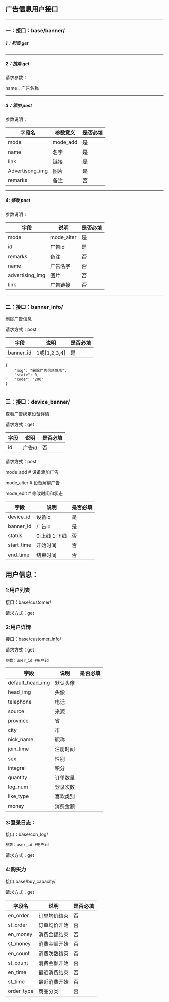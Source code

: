 ## 广告信息用户接口

------

### 一：接口：base/banner/

##### 1：列表 get

------

##### 2：搜素 get

请求参数：

name：广告名称

------

##### 3：添加 post

参数说明：

| 字段名          | 参数意义 | 是否必填 |
| --------------- | -------- | -------- |
| mode            | mode_add | 是       |
| name            | 名字     | 是       |
| link            | 链接     | 是       |
| Advertisong_img | 图片     | 是       |
| remarks         | 备注     | 否       |

------

##### 4: 修改 post

参数说明：

| 字段            | 说明       | 是否必填 |
| --------------- | ---------- | -------- |
| mode            | mode_alter | 是       |
| id              | 广告id     | 是       |
| remarks         | 备注       | 否       |
| name            | 广告名字   | 否       |
| advertising_img | 图片       | 否       |
| link            | 广告链接   | 否       |



------

### 二：接口：banner_info/

删除广告信息

请求方式：post

| 字段      | 说明         | 是否必填 |
| --------- | ------------ | -------- |
| banner_id | 1或[1,2,3,4] | 是       |

```
{
    "msg": "删除广告信息成功",
    "state": 0,
    "code": "200"
}


```

### 三：接口：device_banner/

查看广告绑定设备详情

请求方式：get



| 字段 | 说明   | 是否必填 |
| ---- | ------ | -------- |
| id   | 广告id | 否       |



请求方式：post



mode_add    # 设备添加广告

mode_alter  # 设备解绑广告

mode_edit  # 修改时间和状态  



| 字段       | 说明               | 是否必填 |
| ---------- | ------------------ | -------- |
| device_id  | 设备id             | 是       |
| banner_id  | 广告id             | 是       |
| status     | 0:上线      1:下线 | 否       |
| start_time | 开始时间           | 否       |
| end_time   | 结束时间           | 否       |



## 用户信息：

### 1:用户列表

接口：base/customer/

请求方式：get



### 2:用户详情

接口：base/customer_info/

请求方式：get

```
参数：user_id #用户id
```

| 字段             | 说明     | 是否必填 |
| ---------------- | -------- | -------- |
| default_head_img | 默认头像 |          |
| head_img         | 头像     |          |
| telephone        | 电话     |          |
| source           | 来源     |          |
| province         | 省       |          |
| city             | 市       |          |
| nick_name        | 昵称     |          |
| join_time        | 注册时间 |          |
| sex              | 性别     |          |
| integral         | 积分     |          |
| quantity         | 订单数量 |          |
| log_num          | 登录次数 |          |
| like_type        | 喜欢类别 |          |
| money            | 消费金额 |          |



### 3:登录日志：

接口：base/con_log/

```
参数：user_id #用户id
```

请求方式：get

### 4:购买力

接口:base/buy_capacity/

请求方式：get

| 字段名     | 说明         | 是否必填 |
| ---------- | ------------ | -------- |
| en_order   | 订单均价结束 | 否       |
| st_order   | 订单均价开始 | 否       |
| en_money   | 消费金额结束 | 否       |
| st_money   | 消费金额开始 | 否       |
| en_count   | 消费次数结束 | 否       |
| st_count   | 消费金额开始 | 否       |
| en_time    | 最近消费结束 | 否       |
| st_time    | 最近消费开始 | 否       |
| order_type | 商品分类     | 否       |

